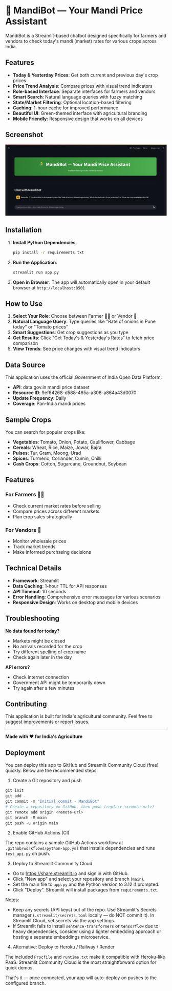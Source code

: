 # 🌾 MandiBot — Your Mandi Price Assistant

MandiBot is a Streamlit-based chatbot designed specifically for farmers and vendors to check today's mandi (market) rates for various crops across India.

## Features

- **Today & Yesterday Prices**: Get both current and previous day's crop prices
- **Price Trend Analysis**: Compare prices with visual trend indicators
- **Role-based Interface**: Separate interfaces for farmers and vendors
- **Smart Search**: Natural language queries with fuzzy matching
- **State/Market Filtering**: Optional location-based filtering
- **Caching**: 1-hour cache for improved performance
- **Beautiful UI**: Green-themed interface with agricultural branding
- **Mobile Friendly**: Responsive design that works on all devices

## Screenshot

![Screenshot](images/image.png)
## Installation

1. **Install Python Dependencies**:
   ```bash
   pip install -r requirements.txt
   ```

2. **Run the Application**:
   ```bash
   streamlit run app.py
   ```

3. **Open in Browser**:
   The app will automatically open in your default browser at `http://localhost:8501`

## How to Use

1. **Select Your Role**: Choose between Farmer 👨‍🌾 or Vendor 🏬
2. **Natural Language Query**: Type queries like "Rate of onions in Pune today" or "Tomato prices"
3. **Smart Suggestions**: Get crop suggestions as you type
4. **Get Results**: Click "Get Today's & Yesterday's Rates" to fetch price comparison
5. **View Trends**: See price changes with visual trend indicators

## Data Source

This application uses the official Government of India Open Data Platform:
- **API**: data.gov.in mandi price dataset
- **Resource ID**: 9ef84268-d588-465a-a308-a864a43d0070
- **Update Frequency**: Daily
- **Coverage**: Pan-India mandi prices

## Sample Crops

You can search for popular crops like:
- **Vegetables**: Tomato, Onion, Potato, Cauliflower, Cabbage
- **Cereals**: Wheat, Rice, Maize, Jowar, Bajra
- **Pulses**: Tur, Gram, Moong, Urad
- **Spices**: Turmeric, Coriander, Cumin, Chilli
- **Cash Crops**: Cotton, Sugarcane, Groundnut, Soybean

## Features

### For Farmers 👨‍🌾
- Check current market rates before selling
- Compare prices across different markets
- Plan crop sales strategically

### For Vendors 🏬
- Monitor wholesale prices
- Track market trends
- Make informed purchasing decisions

## Technical Details

- **Framework**: Streamlit
- **Data Caching**: 1-hour TTL for API responses
- **API Timeout**: 10 seconds
- **Error Handling**: Comprehensive error messages for various scenarios
- **Responsive Design**: Works on desktop and mobile devices

## Troubleshooting

**No data found for today?**
- Markets might be closed
- No arrivals recorded for the crop
- Try different spelling of crop name
- Check again later in the day

**API errors?**
- Check internet connection
- Government API might be temporarily down
- Try again after a few minutes

## Contributing

This application is built for India's agricultural community. Feel free to suggest improvements or report issues.

---

**Made with ❤️ for India's Agriculture**

## Deployment

You can deploy this app to GitHub and Streamlit Community Cloud (free) quickly. Below are the recommended steps.

1. Create a Git repository and push

```powershell
git init
git add .
git commit -m "Initial commit - MandiBot"
# Create a repository on GitHub, then push (replace <remote-url>)
git remote add origin <remote-url>
git branch -M main
git push -u origin main
```

2. Enable GitHub Actions (CI)

The repo contains a sample GitHub Actions workflow at `.github/workflows/python-app.yml` that installs dependencies and runs `test_api.py` on push.

3. Deploy to Streamlit Community Cloud

- Go to https://share.streamlit.io and sign in with GitHub.
- Click "New app" and select your repository and branch (`main`).
- Set the main file to `app.py` and the Python version to 3.12 if prompted.
- Click "Deploy". Streamlit will install packages from `requirements.txt`.

Notes:
- Keep any secrets (API keys) out of the repo. Use Streamlit's Secrets manager (`.streamlit/secrets.toml` locally — do NOT commit it). In Streamlit Cloud, set secrets via the app settings.
- If Streamlit fails to install `sentence-transformers` or `tensorflow` due to heavy dependencies, consider using a lighter embedding approach or hosting a separate embeddings microservice.

4. Alternative: Deploy to Heroku / Railway / Render

The included `Procfile` and `runtime.txt` make it compatible with Heroku-like PaaS. Streamlit Community Cloud is the most straightforward option for quick demos.

That's it — once connected, your app will auto-deploy on pushes to the configured branch.
